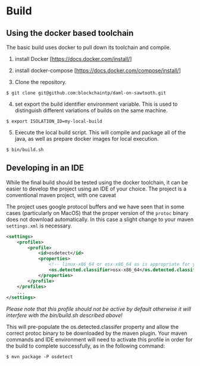 # Build

## Using the docker based toolchain
The basic build uses docker to pull down its toolchain and compile.
1. install Docker [https://docs.docker.com/install/]
1. install docker-compose [https://docs.docker.com/compose/install/]

1. Clone the repository.

```$ git clone git@github.com:blockchaintp/daml-on-sawtooth.git```

4. set export the build identifier environment variable.  This is used to distinguish different variations of builds on the same machine.

```$ export ISOLATION_ID=my-local-build```

5. Execute the local build script. This will compile and package all of the java, as well as prepare docker images for local execution.

```$ bin/build.sh```

## Developing in an IDE

While the final build should be tested using the docker toolchain, it can be easier to develop the project using an IDE of your choice.  The project is a conventional maven project, with one caveat

The project uses google protocol buffers and we have seen that in some cases (particularly on MacOS) that the proper version of the `protoc` binary does not download automatically. In this case a slight change to your maven `settings.xml` is necessary.

```xml
<settings>
    <profiles>
        <profile>
            <id>osdetect</id>
            <properties>
                <!-- linux-x86_64 or osx-x86_64 as is appropriate for your platform -->
                <os.detected.classifier>osx-x86_64</os.detected.classifier>
            </properties>
        </profile>
    </profiles>
    ...
</settings>
```
_Please note that this profile should not be active by default otherwise it will interfere with the bin/build.sh described above!_

This will pre-populate the os.detected.classifer property and allow the correct protoc binary to be downloaded by the maven plugin.  Your maven commands and IDE environment will need to activate this profile in order for the build to complete successfully, as in the following command:

```$ mvn package -P osdetect ```
